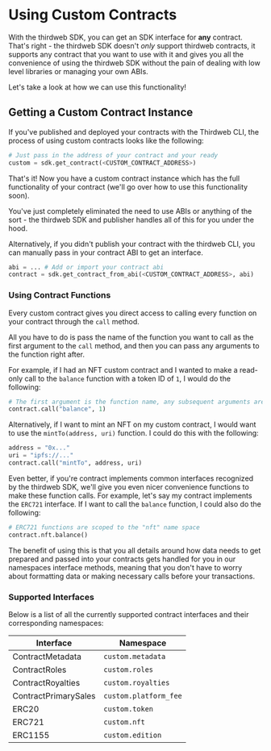 # Using Custom Contracts

With the thirdweb SDK, you can get an SDK interface for **any** contract. That's right - the thirdweb SDK doesn't *only* support thirdweb contracts, it supports any contract that you want to use with it and gives you all the convenience of using the thirdweb SDK without the pain of dealing with low level libraries or managing your own ABIs.

Let's take a look at how we can use this functionality!

## Getting a Custom Contract Instance

If you've published and deployed your contracts with the Thirdweb CLI, the process of using custom contracts looks like the following:

```python
# Just pass in the address of your contract and your ready
custom = sdk.get_contract(<CUSTOM_CONTRACT_ADDRESS>) 
```

That's it! Now you have a custom contract instance which has the full functionality of your contract (we'll go over how to use this functionality soon).

You've just completely eliminated the need to use ABIs or anything of the sort - the thirdweb SDK and publisher handles all of this for you under the hood.

Alternatively, if you didn't publish your contract with the thirdweb CLI, you can manually pass in your contract ABI to get an interface.

```python
abi = ... # Add or import your contract abi 
contract = sdk.get_contract_from_abi(<CUSTOM_CONTRACT_ADDRESS>, abi)
```

### Using Contract Functions

Every custom contract gives you direct access to calling every function on your contract through the `call` method.

All you have to do is pass the name of the function you want to call as the first argument to the `call` method, and then you can pass any arguments to the function right after.

For example, if I had an NFT custom contract and I wanted to make a read-only call to the `balance` function with a token ID of `1`, I would do the following:

```python
# The first argument is the function name, any subsequent arguments are passed to the function
contract.call("balance", 1)
```

Alternatively, if I want to mint an NFT on my custom contract, I would want to use the `mintTo(address, uri)` function. I could do this with the following:

```python
address = "0x..."
uri = "ipfs://..."
contract.call("mintTo", address, uri)
```

Even better, if you're contract implements common interfaces recognized by the thirdweb SDK, we'll give you even nicer convenience functions to make these function calls. For example, let's say my contract implements the `ERC721` interface. If I want to call the `balance` function, I could also do the following:

```python
# ERC721 functions are scoped to the "nft" name space
contract.nft.balance()
```

The benefit of using this is that you all details around how data needs to get prepared and passed into your contracts gets handled for you in our namespaces interface methods, meaning that you don't have to worry about formatting data or making necessary calls before your transactions.

### Supported Interfaces

Below is a list of all the currently supported contract interfaces and their corresponding namespaces:

| Interface      | Namespace |
| ----------- | ----------- |
| ContractMetadata     | `custom.metadata` |
| ContractRoles   | `custom.roles` |
| ContractRoyalties   | `custom.royalties` |
| ContractPrimarySales   | `custom.platform_fee` |
| ERC20   | `custom.token` |
| ERC721   | `custom.nft` |
| ERC1155   | `custom.edition` |
